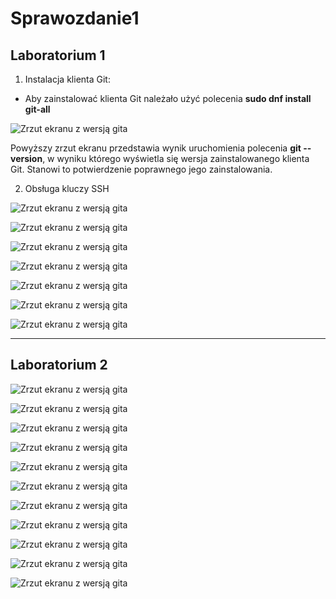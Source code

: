 # Sprawozdanie1

## Laboratorium 1
1. Instalacja klienta Git:
* Aby zainstalować klienta Git należało użyć polecenia **sudo dnf install git-all**

![Zrzut ekranu z wersją gita](1/1_git.jpg)

Powyższy zrzut ekranu przedstawia wynik uruchomienia polecenia **git --version**, w wyniku którego wyświetla się wersja zainstalowanego klienta Git. Stanowi to potwierdzenie poprawnego jego zainstalowania.

2. Obsługa kluczy SSH

![Zrzut ekranu z wersją gita](1/1_ssh.jpg)

![Zrzut ekranu z wersją gita](1/2_repo.jpg)

![Zrzut ekranu z wersją gita](1/3_git.jpg)

![Zrzut ekranu z wersją gita](1/4_branches.jpg)

![Zrzut ekranu z wersją gita](1/6_1.jpg)

![Zrzut ekranu z wersją gita](1/6_2.jpg)

![Zrzut ekranu z wersją gita](1/6_3.jpg)

***
## Laboratorium 2
![Zrzut ekranu z wersją gita](2/1.jpg)

![Zrzut ekranu z wersją gita](2/2.jpg)

![Zrzut ekranu z wersją gita](2/3.jpg)

![Zrzut ekranu z wersją gita](2/4.jpg)

![Zrzut ekranu z wersją gita](2/5.jpg)

![Zrzut ekranu z wersją gita](2/6.jpg)

![Zrzut ekranu z wersją gita](2/7.jpg)

![Zrzut ekranu z wersją gita](2/8.jpg)

![Zrzut ekranu z wersją gita](2/9.jpg)

![Zrzut ekranu z wersją gita](2/10.jpg)

![Zrzut ekranu z wersją gita](2/11.jpg)


